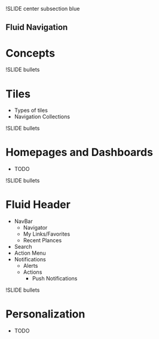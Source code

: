 !SLIDE center subsection blue

## Fluid Navigation
# Concepts

!SLIDE bullets

# Tiles

* Types of tiles
* Navigation Collections

!SLIDE bullets

# Homepages and Dashboards

* TODO

!SLIDE bullets

# Fluid Header

* NavBar
    * Navigator
    * My Links/Favorites
    * Recent Plances
* Search
* Action Menu
* Notifications
    * Alerts
    * Actions
        * Push Notifications

!SLIDE bullets

# Personalization

* TODO
